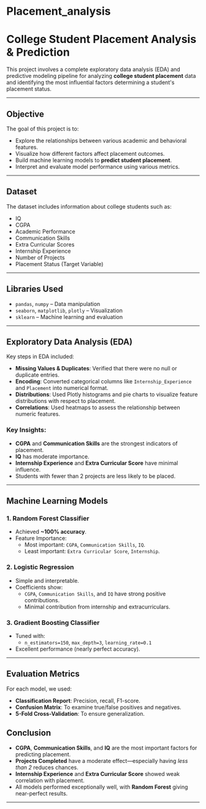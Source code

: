 # Placement_analysis
#  College Student Placement Analysis & Prediction

This project involves a complete exploratory data analysis (EDA) and predictive modeling pipeline for analyzing **college student placement** data and identifying the most influential factors determining a student's placement status.

---

##  Objective

The goal of this project is to:
- Explore the relationships between various academic and behavioral features.
- Visualize how different factors affect placement outcomes.
- Build machine learning models to **predict student placement**.
- Interpret and evaluate model performance using various metrics.

---

##  Dataset

The dataset includes information about college students such as:

- IQ
- CGPA
- Academic Performance
- Communication Skills
- Extra Curricular Scores
- Internship Experience
- Number of Projects
- Placement Status (Target Variable)

---

##  Libraries Used

- `pandas`, `numpy` – Data manipulation
- `seaborn`, `matplotlib`, `plotly` – Visualization
- `sklearn` – Machine learning and evaluation

---

##  Exploratory Data Analysis (EDA)

Key steps in EDA included:

- **Missing Values & Duplicates**: Verified that there were no null or duplicate entries.
- **Encoding**: Converted categorical columns like `Internship_Experience` and `Placement` into numerical format.
- **Distributions**: Used Plotly histograms and pie charts to visualize feature distributions with respect to placement.
- **Correlations**: Used heatmaps to assess the relationship between numeric features.

###  Key Insights:

- **CGPA** and **Communication Skills** are the strongest indicators of placement.
- **IQ** has moderate importance.
- **Internship Experience** and **Extra Curricular Score** have minimal influence.
- Students with fewer than 2 projects are less likely to be placed.

---

##  Machine Learning Models

### 1. Random Forest Classifier
- Achieved **~100% accuracy**.
- Feature Importance:
  - Most important: `CGPA`, `Communication Skills`, `IQ`.
  - Least important: `Extra Curricular Score`, `Internship`.

### 2. Logistic Regression
- Simple and interpretable.
- Coefficients show:
  - `CGPA`, `Communication Skills`, and `IQ` have strong positive contributions.
  - Minimal contribution from internship and extracurriculars.

### 3. Gradient Boosting Classifier
- Tuned with:
  - `n_estimators=150`, `max_depth=3`, `learning_rate=0.1`
- Excellent performance (nearly perfect accuracy).

---

##  Evaluation Metrics

For each model, we used:
- **Classification Report**: Precision, recall, F1-score.
- **Confusion Matrix**: To examine true/false positives and negatives.
- **5-Fold Cross-Validation**: To ensure generalization.


##  Conclusion

- **CGPA**, **Communication Skills**, and **IQ** are the most important factors for predicting placement.
- **Projects Completed** have a moderate effect—especially having *less than 2* reduces chances.
- **Internship Experience** and **Extra Curricular Score** showed weak correlation with placement.
- All models performed exceptionally well, with **Random Forest** giving near-perfect results.

---

